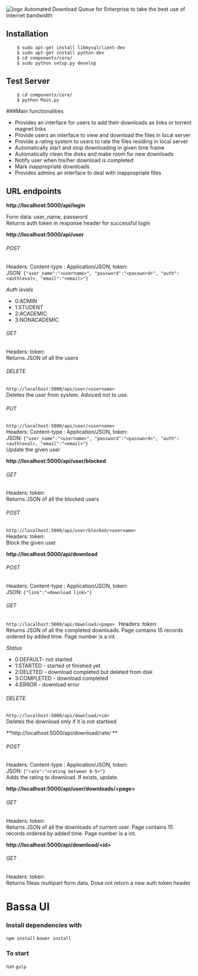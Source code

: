 
![logo](http://gdurl.com/7XYK)
Automated Download Queue for Enterprise to take the best use of Internet bandwidth

## Installation
```
	$ sudo apt-get install libmysqlclient-dev
	$ sudo apt-get install python-dev
	$ cd components/core/
	$ sudo python setup.py develop
```

## Test Server
```
	$ cd components/core/
	$ python Main.py
```

###Main functionalities
* Provides an interface for users to add their downloads as links or torrent magnet links
* Provide users  an interface to view and download the files in local server
* Provide a rating system to users to rate the files residing in local server
* Automatically start and stop downloading in given time frame
* Automatically clean the disks and make room for new downloads
* Notify user when his/her download is completed
* Mark inappropriate downloads
* Provides admins an interface to deal with inappropriate files

## URL endpoints
  
**http://localhost:5000/api/login**  
  
Form data: user_name, password  
Returns auth token in response header for successful login

**http://localhost:5000/api/user**  
###### POST 
Headers: Content-type : Application/JSON, token: <auth token>  
JSON: ```{"user_name":"<username>", "password":"<password>", "auth":<authleval>, "email":"<email>"}  ```   
  
*Auth levals*  
* 0:ADMIN
* 1:STUDENT
* 2:ACADEMIC
* 3:NONACADEMIC
  
###### GET
Headers: token: <auth token>  
Returns JSON of all the users  
###### DELETE
```http://localhost:5000/api/user/<username>  ```  
Deletes the user from system. Adviced not to use.

###### PUT
```http://localhost:5000/api/user/<username>  ```  
Headers: Content-type : Application/JSON, token: <auth token>  
JSON: ```{"user_name":"<username>", "password":"<password>", "auth":<authleval>, "email":"<email>"}  ```   
Update the given user  

**http://localhost:5000/api/user/blocked**  
###### GET
Headers: token: <auth token>  
Returns JSON of all the blocked users  
###### POST  
```http://localhost:5000/api/user/blocked/<username>  ```  
Headers: token: <auth token>  
Block the given user  
  
**http://localhost:5000/api/download**  
###### POST 
Headers: Content-type : Application/JSON, token: <auth token>  
JSON: ```{"link":"<download link>"}  ```   
###### GET
```http://localhost:5000/api/download/<page> ```
Headers: token: <auth token>  
Returns JSON of all the completed downloads. Page contains 15 records ordered by added time. Page number is a int.
  
*Status*  
* 0:DEFAULT- not started
* 1:STARTED - started ot finished yet
* 2:DELETED - download completed but deleted from disk
* 3:COMPLETED - download completed
* 4:ERROR - download error  
  
###### DELETE
```http://localhost:5000/api/download/<id>  ```  
Deletes the download only if it is not starteed  
  
**http://localhost:5000/api/download/rate/<id>  **  
###### POST 
Headers: Content-type : Application/JSON, token: <auth token>  
JSON: ```{"rate":"<rating between 0-5>"}  ```  
Adds the rating to download. If exists, update.  
  
**http://localhost:5000/api/user/downloads/\<page\>**  
###### GET
Headers: token: <auth token>  
Returns JSON of all the downloads of current user. Page contains 15 records ordered by added time. Page number is a int.  
  
**http://localhost:5000/api/download/\<id\>**  
###### GET
Headers: token: <auth token>  
Returns fileas multipart form data. Dose not return a new auth token header


# Bassa UI

### Install dependencies with

`npm install`
`bower install`

### To start
run `gulp`
